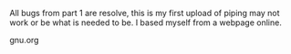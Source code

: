 All bugs from part 1 are resolve, this is my first upload of piping may not work or be what is needed to be. I based myself from a webpage online.

gnu.org
